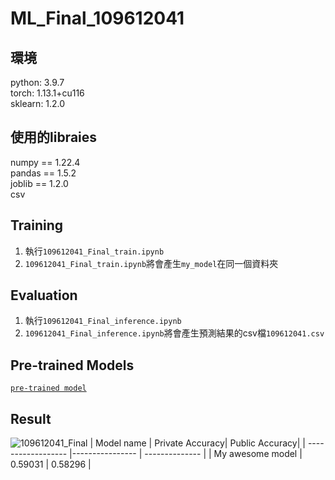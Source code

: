 # ML_Final_109612041

## 環境
 python:  3.9.7  
 torch:   1.13.1+cu116  
 sklearn: 1.2.0  
## 使用的libraies
 numpy == 1.22.4  
 pandas == 1.5.2  
 joblib == 1.2.0  
 csv  
## Training
 1. 執行`109612041_Final_train.ipynb`  
 2. `109612041_Final_train.ipynb`將會產生`my_model`在同一個資料夾  
## Evaluation
 1. 執行`109612041_Final_inference.ipynb`  
 2. `109612041_Final_inference.ipynb`將會產生預測結果的csv檔`109612041.csv`  
## Pre-trained Models 
[ `pre-trained model`](https://drive.google.com/file/d/1FYc74MSekEqXtqDeYGk58zxb8uQRCBTe/view?usp=share_link)  
## Result
![109612041_Final](https://user-images.githubusercontent.com/103819868/211599424-db164f82-90cc-4689-a99f-cb1ff02bb17c.jpg)
| Model name         | Private Accuracy| Public Accuracy|
| ------------------ |---------------- | -------------- |
| My awesome model   |     0.59031     |     0.58296    |
